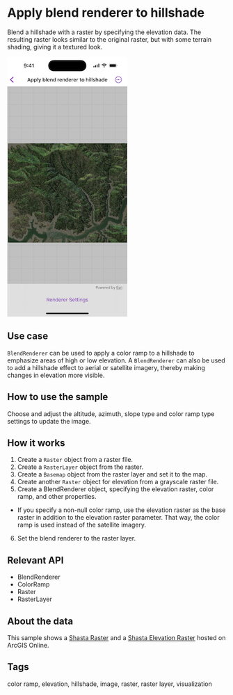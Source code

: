 # Apply blend renderer to hillshade

Blend a hillshade with a raster by specifying the elevation data. The resulting raster looks similar to the original raster, but with some terrain shading, giving it a textured look.

![Image of apply blend renderer to hillshade](apply-blend-renderer-to-hillshade.png)

## Use case

`BlendRenderer` can be used to apply a color ramp to a hillshade to emphasize areas of high or low elevation. A `BlendRenderer` can also be used to add a hillshade effect to aerial or satellite imagery, thereby making changes in elevation more visible.

## How to use the sample

Choose and adjust the altitude, azimuth, slope type and color ramp type settings to update the image.

## How it works

1. Create a `Raster` object from a raster file.
2. Create a `RasterLayer` object from the raster.
3. Create a `Basemap` object from the raster layer and set it to the map.
4. Create another `Raster` object for elevation from a grayscale raster file.
5. Create a BlendRenderer object, specifying the elevation raster, color ramp, and other properties.
 - If you specify a non-null color ramp, use the elevation raster as the base raster in addition to the elevation raster parameter. That way, the color ramp is used instead of the satellite imagery.
6. Set the blend renderer to the raster layer.

## Relevant API

* BlendRenderer
* ColorRamp
* Raster
* RasterLayer

## About the data

This sample shows a [Shasta Raster](https://www.arcgis.com/home/item.html?id=7c4c679ab06a4df19dc497f577f111bd) and a [Shasta Elevation Raster](https://arcgisruntime.maps.arcgis.com/home/item.html?id=caeef9aa78534760b07158bb8e068462) hosted on ArcGIS Online.

## Tags

color ramp, elevation, hillshade, image, raster, raster layer, visualization
